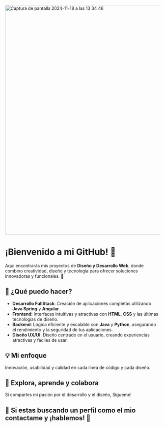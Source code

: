 <img width="746" alt="Captura de pantalla 2024-11-18 a las 13 34 46" src="https://github.com/user-attachments/assets/1ce80977-47a7-45e7-a358-32ee0769fc51">

# ¡Bienvenido a mi GitHub! 🌟

Aquí encontrarás mis proyectos de **Diseño y Desarrollo Web**, donde combino creatividad, diseño y tecnología para ofrecer soluciones innovadoras y funcionales. 🚀

## 🔧 ¿Qué puedo hacer?

- **Desarrollo FullStack**: Creación de aplicaciones completas utilizando **Java Spring** y **Angular**.
- **Frontend**: Interfaces intuitivas y atractivas con **HTML**, **CSS** y las últimas tecnologías de diseño.
- **Backend**: Lógica eficiente y escalable con **Java** y **Python**, asegurando el rendimiento y la seguridad de tus aplicaciones.
- **Diseño UX/UI**: Diseño centrado en el usuario, creando experiencias atractivas y fáciles de usar.

## 💡 Mi enfoque
Innovación, usabilidad y calidad en cada línea de código y cada diseño.

## 📌 Explora, aprende y colabora
Si compartes mi pasión por el desarrollo y el diseño, Sigueme!

## 🔧 Si estas buscando un perfil como el mio contactame y ¡hablemos! 💬

